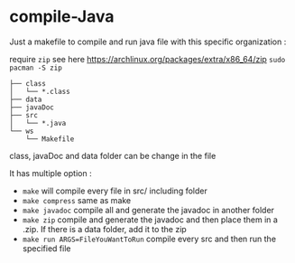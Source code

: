 # compile-Java

Just a makefile to compile and run java file with this specific organization :

require `zip` see here https://archlinux.org/packages/extra/x86_64/zip
`sudo pacman -S zip`

```.
├── class
│   └── *.class
├── data
├── javaDoc
├── src
│   └── *.java
└── ws
    └── Makefile
   ```

class, javaDoc and data folder can be change in the file

It has multiple option :

- `make` will compile every file in src/ including folder
- `make compress` same as make
- `make javadoc` compile all and generate the javadoc in another folder
- `make zip` compile and generate the javadoc and then place them in a .zip. If there is a data folder, add it to the zip
- `make run ARGS=FileYouWantToRun` compile every src and then run the specified file
